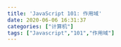 ```yaml
---
title: 'JavaScript 101: 作用域'
date: 2020-06-06 16:31:37
categories: ["计算机"]
tags: ["Javascript","101","作用域"]
---
```


